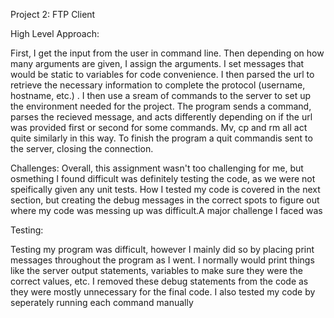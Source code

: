 Project 2: FTP Client

High Level Approach:

First, I get the input from the user in command line.  Then depending on how many arguments are given, I assign the arguments.
I set messages that would be static to variables for code convenience.  I then parsed the url to retrieve the necessary information to complete the protocol (username, hostname, etc.) . I then use a sream of commands to the server to set up the environment needed for the project.  The program sends a command, parses the recieved message, and acts differently depending on if the url was provided first or second for some commands.  Mv, cp and rm all act quite similarly in this way.  To finish the program a quit commandis sent to the server, closing the connection.

Challenges:  Overall, this assignment wasn't too challenging for me, but osmething I found difficult was definitely testing the code, as we were not speifically given any unit tests.  How I tested my code is covered in the next section, but creating the debug messages in the correct spots to figure out where my code was messing up was difficult.A major challenge I faced was 

Testing:

Testing my program was difficult, however I mainly did so by placing print messages throughout the program as I went.  I normally would print things like the server output statements, variables to make sure they were the correct values, etc.  I removed these debug statements from the code as they were mostly unnecessary for the final code.  I also tested my code by seperately running each command manually